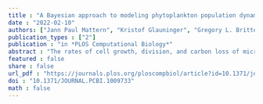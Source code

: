 ```yaml
---
title : "A Bayesian approach to modeling phytoplankton population dynamics from size distribution time series"
date : "2022-02-10"
authors: ["Jann Paul Mattern", "Kristof Glauninger", "Gregory L. Britten", "John R. Casey", "Sangwon Hyun", "Zhen Wu", "E. Virginia Armbrust", "Zaid Harchaoui", "Francois Ribalet"]
publication_types : ["2"]
publication : "in *PLOS Computational Biology*"
abstract : "The rates of cell growth, division, and carbon loss of microbial populations are key parameters for understanding how organisms interact with their environment and how they contribute to the carbon cycle. However, the invasive nature of current analytical methods has hindered efforts to reliably quantify these parameters. In recent years, size-structured matrix population models (MPMs) have gained popularity for estimating division rates of microbial populations by mechanistically describing changes in microbial cell size distributions over time. Motivated by the mechanistic structure of these models, we employ a Bayesian approach to extend size-structured MPMs to capture additional biological processes describing the dynamics of a marine phytoplankton population over the day-night cycle. Our Bayesian framework is able to take prior scientific knowledge into account and generate biologically interpretable results. Using data from an exponentially growing laboratory culture of the cyanobacterium Prochlorococcus, we isolate respiratory and exudative carbon losses as critical parameters for the modeling of their population dynamics. The results suggest that this modeling framework can provide deeper insights into microbial population dynamics provided by size distribution time-series data."
featured : false
share : false
url_pdf : "https://journals.plos.org/ploscompbiol/article?id=10.1371/journal.pcbi.1009733"
doi : "10.1371/JOURNAL.PCBI.1009733"
math : false
---
```

